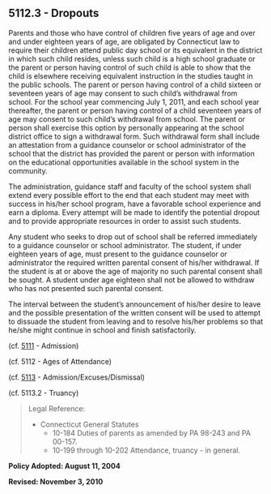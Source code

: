 ## 5112.3 - Dropouts

Parents and those who have control of children five years of age and over and under eighteen years of age, are obligated by Connecticut law to require their children attend public day school or its equivalent in the district in which such child resides, unless such child is a high school graduate or the parent or person having control of such child is able to show that the child is elsewhere receiving equivalent instruction in the studies taught in the public schools.  The parent or person having control of a child sixteen or seventeen years of age may consent to such child’s withdrawal from school.  For the school year commencing July 1, 2011, and each school year thereafter, the parent or person having control of a child seventeen years of age may consent to such child’s withdrawal from school. The parent or person shall exercise this option by personally appearing at the school district office to sign a withdrawal form. Such withdrawal form shall include an attestation from a guidance counselor or school administrator of the school that the district has provided the parent or person with information on the educational opportunities available in the school system in the community.

The administration, guidance staff and faculty of the school system shall extend every possible effort to the end that each student may meet with success in his/her school program, have a favorable school experience and earn a diploma.  Every attempt will be made to identify the potential dropout and to provide appropriate resources in order to assist such students.

Any student who seeks to drop out of school shall be referred immediately to a guidance counselor or school administrator.  The student, if under eighteen years of age, must present to the guidance counselor or administrator the required written parental consent of his/her withdrawal.  If the student is at or above the age of majority no such parental consent shall be sought.  A student under age eighteen shall not be allowed to withdraw who has not presented such parental consent.

The interval between the student’s announcement of his/her desire to leave and the possible presentation of the written consent will be used to attempt to dissuade the student from leaving and to resolve his/her problems so that he/she might continue in school and finish satisfactorily.

(cf. [5111](5111.md) - Admission)

(cf. 5112 - Ages of Attendance)

(cf. [5113](5113.md) - Admission/Excuses/Dismissal)

(cf. 5113.2 - Truancy)

> Legal Reference: 
> 
> * Connecticut General Statutes
>   * 10-184 Duties of parents as amended by PA 98-243 and PA 00-157.
>   * 10-199 through 10-202 Attendance, truancy - in general.

**Policy Adopted:  August 11, 2004**

**Revised:   November 3, 2010**

